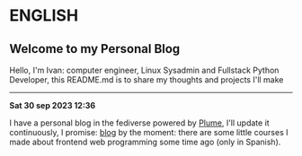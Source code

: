 # ENGLISH


## Welcome to my Personal Blog

Hello, I'm Ivan: computer engineer, Linux Sysadmin and Fullstack Python Developer, this README.md is to share my thoughts and projects I'll make


---
**Sat 30 sep 2023 12:36**

I have a personal blog in the fediverse powered by [Plume](https://joinplu.me/), I'll update it continuously, I promise: [blog](https://plume.otakufarms.com/@/ivantux) by the moment: there are some little courses I made about frontend web programming some time ago (only in Spanish).